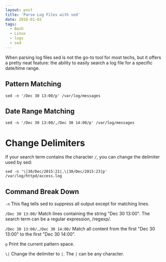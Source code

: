 ```yaml
---
layout: post
title: 'Parse Log Files with sed'
date: 2016-01-03
tags:
  - Bash
  - Linux
  - logs
  - sed
---
```


When parsing log files sed is not the go-to tool for most techs, but it offers a pretty neat feature: the ability to easily search a log file for a specific date/time range.

Pattern Matching
---

```
sed -n '/Dec 30 13:00/p' /var/log/messages
```

Date Range Matching
---

```
sed -n '/Dec 30 13:00/,/Dec 30 14:00/p' /var/log/messages
```

Change Delimiters
===

If your search term contains the character `/`, you can change the delimiter used by sed:

```
sed -n '\|30/Dec/2015:21|,\|30/Dec/2015:23|p' /var/log/httpd/access.log
```

Command Break Down
---

`-n`
This flag tells sed to suppress all output except for matching lines.

`/Dec 30 13:00/`
Match lines containing the string "Dec 30 13:00". The search term can be a regular expression, /regexp/.

`/Dec 30 13:00/,/Dec 30 14:00/`
Match all content from the first "Dec 30 13:00" to the first "Dec 30 14:00".

`p`
Print the current pattern space.

`\|`
Change the delimiter to `|`. The `|` can be any character.
